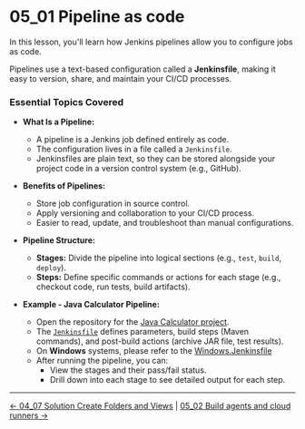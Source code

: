 # 05_01 Pipeline as code

In this lesson, you'll learn how Jenkins pipelines allow you to configure jobs as code.

Pipelines use a text-based configuration called a **Jenkinsfile**, making it easy to version, share, and maintain your CI/CD processes.

### Essential Topics Covered

- **What Is a Pipeline:**
  - A pipeline is a Jenkins job defined entirely as code.
  - The configuration lives in a file called a `Jenkinsfile`.
  - Jenkinsfiles are plain text, so they can be stored alongside your project code in a version control system (e.g., GitHub).

- **Benefits of Pipelines:**
  - Store job configuration in source control.
  - Apply versioning and collaboration to your CI/CD process.
  - Easier to read, update, and troubleshoot than manual configurations.

- **Pipeline Structure:**
  - **Stages:** Divide the pipeline into logical sections (e.g., `test`, `build`, `deploy`).
  - **Steps:** Define specific commands or actions for each stage (e.g., checkout code, run tests, build artifacts).

- **Example - Java Calculator Pipeline:**
  - Open the repository for the [Java Calculator project](https://github.com/managedkaos/java-calculator.git).
  - The [`Jenkinsfile`](https://github.com/managedkaos/java-calculator/blob/main/Jenkinsfile) defines parameters, build steps (Maven commands), and post-build actions (archive JAR file, test results).
  - On **Windows** systems, please refer to the [Windows.Jenkinsfile](https://github.com/managedkaos/java-calculator/blob/main/Windows.Jenkinsfile)
  - After running the pipeline, you can:
    - View the stages and their pass/fail status.
    - Drill down into each stage to see detailed output for each step.

<!-- FooterStart -->
---
[← 04_07 Solution Create Folders and Views](../../ch4_organize_jobs_with_views_folders/04_07_solution_create_folders_views/README.md) | [05_02 Build agents and cloud runners →](../05_02_jenkins_build_agents_cloud_runners/README.md)
<!-- FooterEnd -->
